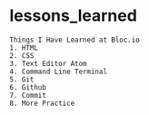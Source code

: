 # lessons_learned
```
Things I Have Learned at Bloc.io
1. HTML
2. CSS
3. Text Editor Atom
4. Command Line Terminal
5. Git
6. Github
7. Commit
8. More Practice
```
